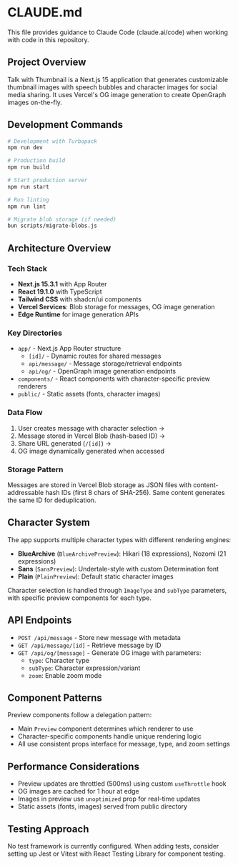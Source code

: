 # CLAUDE.md

This file provides guidance to Claude Code (claude.ai/code) when working with code in this repository.

## Project Overview

Talk with Thumbnail is a Next.js 15 application that generates customizable thumbnail images with speech bubbles and character images for social media sharing. It uses Vercel's OG image generation to create OpenGraph images on-the-fly.

## Development Commands

```bash
# Development with Turbopack
npm run dev

# Production build
npm run build

# Start production server
npm run start

# Run linting
npm run lint

# Migrate blob storage (if needed)
bun scripts/migrate-blobs.js
```

## Architecture Overview

### Tech Stack
- **Next.js 15.3.1** with App Router
- **React 19.1.0** with TypeScript
- **Tailwind CSS** with shadcn/ui components
- **Vercel Services**: Blob storage for messages, OG image generation
- **Edge Runtime** for image generation APIs

### Key Directories
- `app/` - Next.js App Router structure
  - `[id]/` - Dynamic routes for shared messages
  - `api/message/` - Message storage/retrieval endpoints
  - `api/og/` - OpenGraph image generation endpoints
- `components/` - React components with character-specific preview renderers
- `public/` - Static assets (fonts, character images)

### Data Flow
1. User creates message with character selection → 
2. Message stored in Vercel Blob (hash-based ID) → 
3. Share URL generated (`/[id]`) → 
4. OG image dynamically generated when accessed

### Storage Pattern
Messages are stored in Vercel Blob storage as JSON files with content-addressable hash IDs (first 8 chars of SHA-256). Same content generates the same ID for deduplication.

## Character System

The app supports multiple character types with different rendering engines:

- **BlueArchive** (`BlueArchivePreview`): Hikari (18 expressions), Nozomi (21 expressions)
- **Sans** (`SansPreview`): Undertale-style with custom Determination font
- **Plain** (`PlainPreview`): Default static character images

Character selection is handled through `ImageType` and `subType` parameters, with specific preview components for each type.

## API Endpoints

- `POST /api/message` - Store new message with metadata
- `GET /api/message/[id]` - Retrieve message by ID
- `GET /api/og/[message]` - Generate OG image with parameters:
  - `type`: Character type
  - `subType`: Character expression/variant
  - `zoom`: Enable zoom mode

## Component Patterns

Preview components follow a delegation pattern:
- Main `Preview` component determines which renderer to use
- Character-specific components handle unique rendering logic
- All use consistent props interface for message, type, and zoom settings

## Performance Considerations

- Preview updates are throttled (500ms) using custom `useThrottle` hook
- OG images are cached for 1 hour at edge
- Images in preview use `unoptimized` prop for real-time updates
- Static assets (fonts, images) served from public directory

## Testing Approach

No test framework is currently configured. When adding tests, consider setting up Jest or Vitest with React Testing Library for component testing.